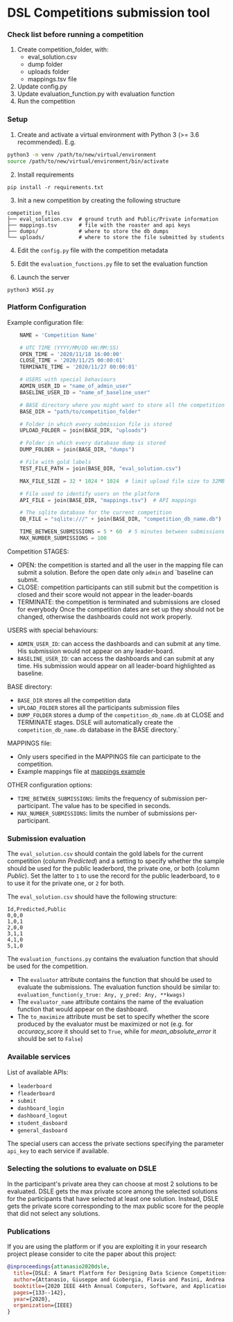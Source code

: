 # DSL Competitions submission tool

### Check list before running a competition
1. Create competition_folder, with:
    - eval_solution.csv
    - dump folder
    - uploads folder
    - mappings.tsv file
2. Update config.py
3. Update evaluation_function.py with evaluation function
4. Run the competition

### Setup
1. Create and activate a virtual environment with Python 3 (>= 3.6 recommended). E.g.
```bash
python3 -m venv /path/to/new/virtual/environment
source /path/to/new/virtual/environment/bin/activate
```

2. Install requirements
```
pip install -r requirements.txt
```

3. Init a new competition by creating the following structure
```
competition_files
├── eval_solution.csv  # ground truth and Public/Private information 
├── mappings.tsv       # file with the roaster and api keys
├── dumps/             # where to store the db dumps
└── uploads/           # where to store the file submitted by students
```

4. Edit the `config.py` file with the competition metadata

5. Edit the `evaluation_functions.py` file to set the evaluation function 

6. Launch the server
```
python3 WSGI.py
```

### Platform Configuration
Example configuration file:
```python
    NAME = 'Competition Name'

    # UTC TIME (YYYY/MM/DD HH:MM:SS)
    OPEN_TIME = '2020/11/18 16:00:00'
    CLOSE_TIME = '2020/11/25 00:00:01'
    TERMINATE_TIME = '2020/11/27 00:00:01'

    # USERS with special behaviours
    ADMIN_USER_ID = "name_of_admin_user"
    BASELINE_USER_ID = "name_of_baseline_user"

    # BASE directory where you might want to store all the competition data
    BASE_DIR = "path/to/competition_folder"

    # Folder in which every submission file is stored
    UPLOAD_FOLDER = join(BASE_DIR, "uploads")

    # Folder in which every database dump is stored
    DUMP_FOLDER = join(BASE_DIR, "dumps")

    # File with gold labels
    TEST_FILE_PATH = join(BASE_DIR, "eval_solution.csv")

    MAX_FILE_SIZE = 32 * 1024 * 1024  # limit upload file size to 32MB

    # File used to identify users on the platform
    API_FILE = join(BASE_DIR, "mappings.tsv")  # API mappings

    # The sqlite database for the current competition
    DB_FILE = "sqlite:///" + join(BASE_DIR, "competition_db_name.db")

    TIME_BETWEEN_SUBMISSIONS = 5 * 60  # 5 minutes between submissions
    MAX_NUMBER_SUBMISSIONS = 100
```

Competition STAGES:
- OPEN: the competition is started and all the user in the mapping file can submit a solution. Before the open date only `admin` and `baseline can submit.
- CLOSE: competition participants can still submit but the competition is closed and their score would not appear in the leader-boards
- TERMINATE: the competition is terminated and submissions are closed for everybody
Once the competition dates are set up they should not be changed, otherwise the dashboards could not work properly.


USERS with special behaviours:
- `ADMIN_USER_ID`: can access the dashboards and can submit at any time. His submission would not appear on any leader-board.
- `BASELINE_USER_ID`: can access the dashboards and can submit at any time. His submission would appear on all leader-board highlighted as baseline.

BASE directory: 
- `BASE_DIR` stores all the competition data
- `UPLOAD_FOLDER` stores all the participants submission files
- `DUMP_FOLDER` stores a dump of the `competition_db_name.db` at CLOSE and TERMINATE stages.
DSLE will automatically create the `competition_db_name.db` database in the BASE directory.`

MAPPINGS file:
- Only users specified in the MAPPINGS file can participate to the competition.
- Example mappings file at [mappings example](https://github.com/dbdmg/utilities/blob/main/utilities/mappings.dummy.tsv)

OTHER configuration options:
- `TIME_BETWEEN_SUBMISSIONS`: limits the frequency of submission per-participant. The value has to be specified in seconds.
- `MAX_NUMBER_SUBMISSIONS`: limits the number of submissions per-participant.

### Submission evaluation
The `eval_solution.csv` should contain the gold labels for the current competition (column *Predicted*) and a setting to specify whether the sample should be used for the public leaderbord, the private one, or both (column *Public*). Set the latter to `1` to use the record for the public leaderboard, to `0` to use it for the private one, or `2` for both.

The `eval_solution.csv` should have the following structure:
```csv
Id,Predicted,Public
0,0,0
1,0,1
2,0,0
3,1,1
4,1,0
5,1,0
```

The `evaluation_functions.py` contains the evaluation function that should be used for the competition.
- The `evaluator` attribute contains the function that should be used to evaluate the submissions. The evaluation function should be similar to: `evaluation_function(y_true: Any, y_pred: Any, **kwags)`
- The `evaluator_name` attribute contains the name of the evaluation function that would appear on the dashboard.
- The `to_maximize` attribute must be set to specify whether the score produced by the evaluator must be maximized or not (e.g. for *accuracy_score* it should set to `True`, while for *mean_absolute_error* it should be set to `False`)

### Available services
List of available APIs:
- `leaderboard`
- `fleaderboard`
- `submit`
- `dashboard_login`
- `dashboard_logout`
- `student_dasboard`
- `general_dasboard` 

The special users can access the private sections specifying the parameter `api_key` to each service if available. 

### Selecting the solutions to evaluate on DSLE
In the participant's private area they can choose at most 2 solutions to be evaluated.
DSLE gets the max private score among the selected solutions for the participants that have selected at least one solution.
Instead, DSLE gets the private score corresponding to the max public score for the people that did not select any solutions.

### Publications
If you are using the platform or if you are exploiting it in your research project please consider to cite the paper about this project:

```bibtex
@inproceedings{attanasio2020dsle,
  title={DSLE: A Smart Platform for Designing Data Science Competitions},
  author={Attanasio, Giuseppe and Giobergia, Flavio and Pasini, Andrea and Ventura, Francesco and Baralis, Elena and Cagliero, Luca and Garza, Paolo and Apiletti, Daniele and Cerquitelli, Tania and Chiusano, Silvia},
  booktitle={2020 IEEE 44th Annual Computers, Software, and Applications Conference (COMPSAC)},
  pages={133--142},
  year={2020},
  organization={IEEE}
}
```



